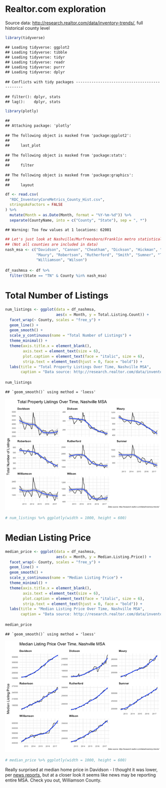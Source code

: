 Realtor.com exploration
================

Source data: <http://research.realtor.com/data/inventory-trends/>, full historical county level

``` r
library(tidyverse)
```

    ## Loading tidyverse: ggplot2
    ## Loading tidyverse: tibble
    ## Loading tidyverse: tidyr
    ## Loading tidyverse: readr
    ## Loading tidyverse: purrr
    ## Loading tidyverse: dplyr

    ## Conflicts with tidy packages ----------------------------------------------

    ## filter(): dplyr, stats
    ## lag():    dplyr, stats

``` r
library(plotly)
```

    ## 
    ## Attaching package: 'plotly'

    ## The following object is masked from 'package:ggplot2':
    ## 
    ##     last_plot

    ## The following object is masked from 'package:stats':
    ## 
    ##     filter

    ## The following object is masked from 'package:graphics':
    ## 
    ##     layout

``` r
df <- read.csv(
  "RDC_InventoryCoreMetrics_County_Hist.csv",
  stringsAsFactors = FALSE
) %>%
  mutate(Month = as.Date(Month, format = "%Y-%m-%d")) %>%
  separate(CountyName, into = c("County", "State"), sep = ", *")
```

    ## Warning: Too few values at 1 locations: 62001

``` r
## Let's just look at Nashville/Murfreesboro/Franklin metro statistical area
## (Not all counties are included in data)
nash_msa <- c("Davidson", "Cannon", "Cheatham", "Dickson", "Hickman", "Macon",
              "Maury", "Robertson", "Rutherford", "Smith", "Sumner", "Trousdale",
              "Williamson", "Wilson")

df_nashmsa <- df %>%
  filter(State == "TN" & County %in% nash_msa)
```

Total Number of Listings
========================

``` r
num_listings <- ggplot(data = df_nashmsa,
                       aes(x = Month, y = Total.Listing.Count)) +
  facet_wrap(~ County, scales = "free_y") +
  geom_line() +
  geom_smooth() +
  scale_y_continuous(name = "Total Number of Listings") +
  theme_minimal() +
  theme(axis.title.x = element_blank(),
        axis.text = element_text(size = 6),
        plot.caption = element_text(face = "italic", size = 6),
        strip.text = element_text(hjust = 0, face = "bold")) +
  labs(title = "Total Property Listings Over Time, Nashville MSA",
       caption = "Data source: http://research.realtor.com/data/inventory-trends/")

num_listings
```

    ## `geom_smooth()` using method = 'loess'

![](realtordotcom_explore_files/figure-markdown_github/plot_total_listings-1.png)

``` r
# num_listings %>% ggplotly(width = 1000, height = 600)
```

Median Listing Price
====================

``` r
median_price <- ggplot(data = df_nashmsa,
                       aes(x = Month, y = Median.Listing.Price)) +
  facet_wrap(~ County, scales = "free_y") +
  geom_line() +
  geom_smooth() +
  scale_y_continuous(name = "Median Listing Price") +
  theme_minimal() +
  theme(axis.title.x = element_blank(),
        axis.text = element_text(size = 6),
        plot.caption = element_text(face = "italic", size = 6),
        strip.text = element_text(hjust = 0, face = "bold")) +
  labs(title = "Median Listing Price Over Time, Nashville MSA",
       caption = "Data source: http://research.realtor.com/data/inventory-trends/")

median_price
```

    ## `geom_smooth()` using method = 'loess'

![](realtordotcom_explore_files/figure-markdown_github/plot_median_price-1.png)

``` r
# median_price %>% ggplotly(width = 1000, height = 600)
```

Really surprised at median home price in Davidson - I thought it was lower, per [news reports](http://nashvillepublicradio.org/post/nashville-home-sales-market-still-hot-hot-hot#stream/0), but at a closer look it seems like news may be reporting entire MSA. Check you out, Williamson County.
